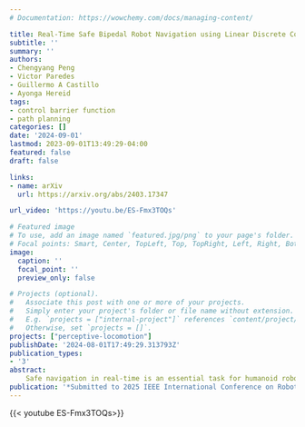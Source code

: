 ```yaml
---
# Documentation: https://wowchemy.com/docs/managing-content/

title: Real-Time Safe Bipedal Robot Navigation using Linear Discrete Control Barrier Functions
subtitle: ''
summary: ''
authors:
- Chengyang Peng
- Victor Paredes
- Guillermo A Castillo
- Ayonga Hereid
tags: 
- control barrier function
- path planning
categories: []
date: '2024-09-01'
lastmod: 2023-09-01T13:49:29-04:00
featured: false
draft: false

links:
- name: arXiv
  url: https://arxiv.org/abs/2403.17347

url_video: 'https://youtu.be/ES-Fmx3TOQs'

# Featured image
# To use, add an image named `featured.jpg/png` to your page's folder.
# Focal points: Smart, Center, TopLeft, Top, TopRight, Left, Right, BottomLeft, Bottom, BottomRight.
image:
  caption: ''
  focal_point: ''
  preview_only: false

# Projects (optional).
#   Associate this post with one or more of your projects.
#   Simply enter your project's folder or file name without extension.
#   E.g. `projects = ["internal-project"]` references `content/project/deep-learning/index.md`.
#   Otherwise, set `projects = []`.
projects: ["perceptive-locomotion"]
publishDate: '2024-08-01T17:49:29.313793Z'
publication_types:
- '3'
abstract: 
    Safe navigation in real-time is an essential task for humanoid robots in real-world deployment. Since humanoid robots are inherently underactuated thanks to unilateral ground contacts, a path is considered safe if it is obstacle-free and respects the robot's physical limitations and underlying dynamics. Existing approaches often decouple path planning from gait control due to the significant computational challenge caused by the full-order robot dynamics. In this work, we develop a unified, safe path and gait planning framework that can be evaluated online in real-time, allowing the robot to navigate clustered environments while sustaining stable locomotion. Our approach uses the popular Linear Inverted Pendulum (LIP) model as a template model to represent walking dynamics. It incorporates heading angles in the model to evaluate kinematic constraints essential for physically feasible gaits properly. In addition, we leverage discrete control barrier functions (DCBF) for obstacle avoidance, ensuring that the subsequent foot placement provides a safe navigation path within clustered environments. To guarantee real-time computation, we use a novel approximation of the DCBF to produce linear DCBF (LDCBF) constraints. We validate the proposed approach in simulation using a Digit robot in randomly generated environments. The results demonstrate that our approach can generate safe gaits for a non-trivial humanoid robot to navigate environments with randomly generated obstacles in real-time. 
publication: '*Submitted to 2025 IEEE International Conference on Robotics and Automation (ICRA)*'
---
```


{{< youtube ES-Fmx3TOQs>}}